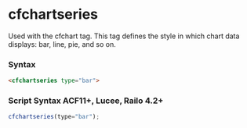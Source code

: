 # cfchartseries

Used with the cfchart tag. This tag defines the style in which
 chart data displays: bar, line, pie, and so on.

### Syntax

```html
<cfchartseries type="bar">
```

### Script Syntax ACF11+, Lucee, Railo 4.2+

```javascript
cfchartseries(type="bar");
```
